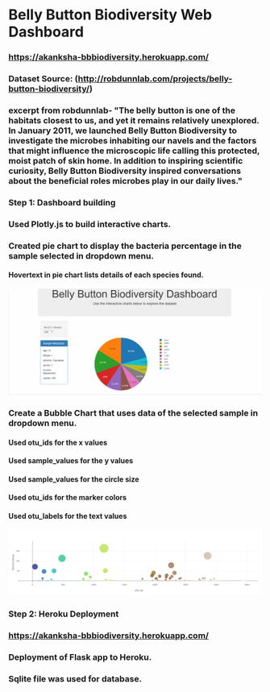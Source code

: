 # Belly Button Biodiversity Web Dashboard
### https://akanksha-bbbiodiversity.herokuapp.com/

### Dataset Source: (http://robdunnlab.com/projects/belly-button-biodiversity/)

### excerpt from robdunnlab- "The belly button is one of the habitats closest to us, and yet it remains relatively unexplored. In January 2011, we launched Belly Button Biodiversity to investigate the microbes inhabiting our navels and the factors that might influence the microscopic life calling this protected, moist patch of skin home. In addition to inspiring scientific curiosity, Belly Button Biodiversity inspired conversations about the beneficial roles microbes play in our daily lives."

### Step 1: Dashboard building
### Used Plotly.js to build interactive charts.

### Created pie chart to display the bacteria percentage in the sample selected in dropdown menu.
#### Hovertext in pie chart lists details of each species found.

![Pie_Plot](Images/Pie_Plot.gif)

### Create a Bubble Chart that uses data of the selected sample in dropdown menu.

#### Used otu_ids for the x values
#### Used sample_values for the y values
#### Used sample_values for the circle size
#### Used otu_ids for the marker colors
#### Used otu_labels for the text values

![Bubble_Chart](Images/Bubble_Chart.gif)

### Step 2: Heroku Deployment
### https://akanksha-bbbiodiversity.herokuapp.com/

### Deployment of Flask app to Heroku.

### Sqlite file was used for database.


